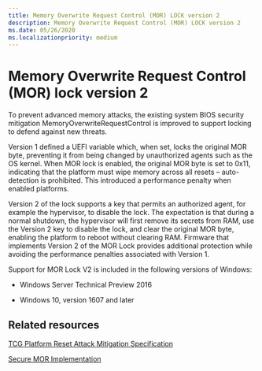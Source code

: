 ```yaml
---
title: Memory Overwrite Request Control (MOR) LOCK version 2
description: Memory Overwrite Request Control (MOR) LOCK version 2
ms.date: 05/26/2020
ms.localizationpriority: medium
---
```



# Memory Overwrite Request Control (MOR) lock version 2

To prevent advanced memory attacks, the existing system BIOS security mitigation MemoryOverwriteRequestControl is improved to support locking to defend against new threats.

Version 1 defined a UEFI variable which, when set, locks the original MOR byte, preventing it from being changed by unauthorized agents such as the OS kernel. When MOR lock is enabled, the original MOR byte is set to 0x11, indicating that the platform must wipe memory across all resets – auto-detection is prohibited. This introduced a performance penalty when enabled platforms.

Version 2 of the lock supports a key that permits an authorized agent, for example the hypervisor, to disable the lock. The expectation is that during a normal shutdown, the hypervisor will first remove its secrets from RAM, use the Version 2 key to disable the lock, and clear the original MOR byte, enabling the platform to reboot without clearing RAM. Firmware that implements Version 2 of the MOR Lock provides additional protection while avoiding the performance penalties associated with Version 1.

Support for MOR Lock V2 is included in the following versions of Windows:

- Windows Server Technical Preview 2016

- Windows 10, version 1607 and later

## Related resources

[TCG Platform Reset Attack Mitigation Specification](https://www.trustedcomputinggroup.org/wp-content/uploads/Platform-Reset-Attack-Mitigation-Specification.pdf)

[Secure MOR Implementation](https://docs.microsoft.com/windows-hardware/drivers/bringup/device-guard-requirements)
